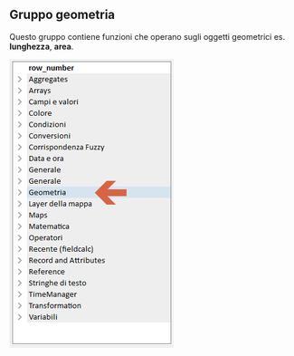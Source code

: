 ## Gruppo geometria

Questo gruppo contiene funzioni che operano sugli oggetti geometrici es. **lunghezza**, **area**.

<img src="/img/geometria/gruppo_geometria1.png">
